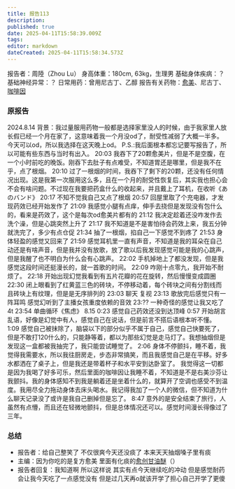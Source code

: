 ```yaml
---
title: 报告113
description: 
published: true
date: 2025-04-11T15:58:39.009Z
tags: 
editor: markdown
dateCreated: 2025-04-11T15:58:34.573Z
---
```


报告者：周陸（Zhou Lu）
身高体重：180cm, 63kg，生理男
基础身体疾病：？
基础神经异常：？
日常用药：曾用尼古丁、乙醇
报告有关药物：[愈美](/%E5%A4%8D%E6%96%B9%E7%B3%BB%E5%88%97/#%E6%84%88%E7%BE%8E)、尼古丁、[咖啡因](/%E7%99%BD%E5%85%94Bron/)

### 原报告
2024.8.14
背景：我过量服用药物一般都是选择家里没人的时候，由于我家里人放长假已经一个月在家了，这意味着我一个月没od了，耐受性减弱了大概一半多。今天可以od，所以我选择在这天晚上od。
P.S.:我后面根本都忘记要写报告了，所以可能有些东西与当时有出入。
20:03 我吞下了20颗愈美片，但是不是空腹，在一个小时前吃的晚饭。刚吞下去肚子有点难受，不知道胃还是哪里，但是我不在乎，点了根烟。
20:10 过了一根烟的时间，我吞下了剩下的20颗，还没有任何情况出现。这是我第一次服用这么多，且在一个月的耐受性恢复后，其实我也担心会不会有啥问题。不过现在我要把药盒什么的收起来，并且戴上了耳机，在收听《あのバンド》
20:17 不知不觉我自己又点了根烟
20:57 回屋里取了个充电器，才发现药效已经开始发作了
21:09 我感觉小腿有点痒，伸手去挠但是发现没有包什么的，看来是药效了，这个是每次od愈美片都有的
21:12 我决定趁着还没咋发作去洗个澡，但是心跳突然上升了
21:17 我不知道是不是害怕待会药效上来，我五分钟就洗完了，多少有点仓促
21:34 抽了一根烟，掐自己一下感觉不到疼了
21:53 身体轻盈的感觉又回来了
21:59 感觉耳机里一直有声音，不知道是我的耳朵在自己动还是有啥声音，但是我并没有放歌，放了歌以后我发现感觉可能是我的心跳声，但是我醒了也不明白为什么会有心跳声。
22:02 手机掉地上了都没发现，但是我感觉这段时间还挺漫长的，就一首歌的时间。
22:09 咋刚十点零九，我开始不耐烦了。
22:18 开始出现幻觉我看到有五片花瓣的花在旋转，然后慢慢变成圆圈
22:30 闭上眼看到了红黄蓝三色的砖块，不停移动着，每个砖块之间有分割线而且砖块上有纹理，但是是无序排列的
23:03 聊天 复视
23:13 歌放完后感觉只有一阵耳鸣 感觉幻听到了主播女孩重度依赖的音效
23:?? 一种奇怪的感觉让我又吃了4t
23:54 单曲循环《焦虑》
8.15 0:23 感觉自己药效还没到达顶峰
0:57 开始胡言乱语，好像是幻觉中有人，感觉自己在说话，但是前言不搭后语根本听不懂。
1:09 感觉自己被抹除了，脑袋以下的部分似乎不属于自己，感觉自己快要死了，但是不敢打120什么的，只能静等着，都以为那些幻觉是走马灯了。我想抽烟但是发现这一盒都被我抽完了，我只能尝试睡觉了。
2:06 身体不停颤抖，睡不着，我觉得我需要水，所以我往厨房走，步态非常搞笑，而且我感觉自己是在平移。好多水都洒在了桌子上，但是我还是带着杯子和水平安到达卧室了。
我觉得这一切都是因为我喝了好多可乐，然后里面的咖啡因让我睡不着，不知道是不是右美沙芬让我颤抖。我的身体感知不到我是躺着还是坐着什么的，就算开了空调也感受不到温度。我用尽全力拖动身体去床头喝水。我记得我加了一个人的微信，但不知道为什么聊天记录没了或许是我自己删掉但是忘了。
8:47 意外的是安全结束了旅行，人虽然有点懵，而且还在轻微地颤抖，但是总体情况还可以。感觉时间漫长得像过了三年。

### 总结
- 报告者：给自己整笑了 不仅很爽今天还没痰了 本来天天抽烟嗓子里有痰
- 主编：因为你吃的是复方愈美 里面有化痰的[愈创甘油醚](/%E6%84%88%E5%88%9B%E7%94%98%E6%B2%B9%E9%86%9A/)（）
- 报告者回复：我知道啊 所以这样说 其实有点今天继续吃的冲动 但是感觉耐药会让我今天吃了一点感觉没有 但是过几天再o就该开学了担心自己开学了更傻